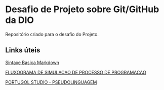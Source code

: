 # Desafio de Projeto sobre Git/GitHub da DIO
Repositório criado para o desafio do Projeto. 

## Links úteis
[Sintaxe Basica Markdown](https://www.markdownguide.org/basic-syntax/)

[FLUXOGRAMA DE SIMULACAO DE PROCESSO DE PROGRAMACAO](http://www.flowgorithm.org/download/)

[PORTUGOL STUDIO - PSEUDOLINGUAGEM](http://lite.acad.univali.br/portugol/)
